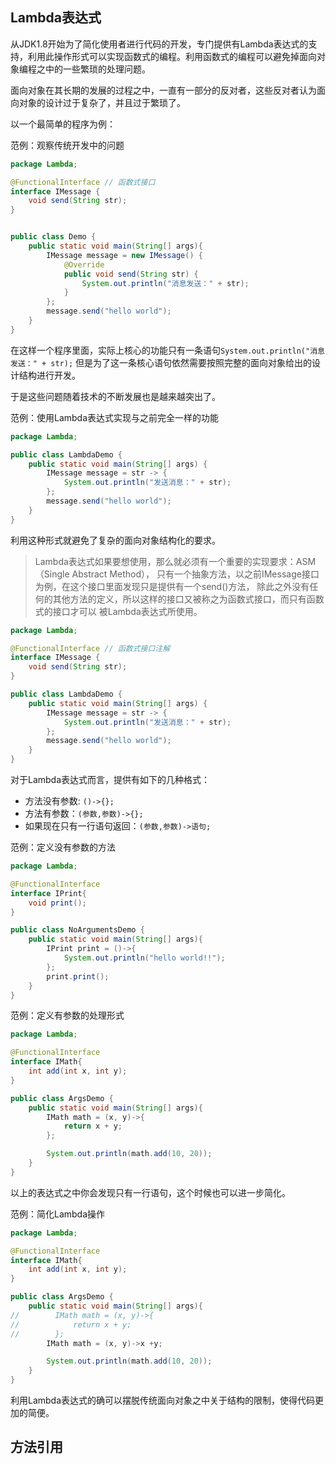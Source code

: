 ## Lambda表达式

从JDK1.8开始为了简化使用者进行代码的开发，专门提供有Lambda表达式的支持，利用此操作形式可以实现函数式的编程。利用函数式的编程可以避免掉面向对象编程之中的一些繁琐的处理问题。

面向对象在其长期的发展的过程之中，一直有一部分的反对者，这些反对者认为面向对象的设计过于复杂了，并且过于繁琐了。

以一个最简单的程序为例：

范例：观察传统开发中的问题

```java
package Lambda;

@FunctionalInterface // 函数式接口
interface IMessage {
    void send(String str);
}


public class Demo {
    public static void main(String[] args){
        IMessage message = new IMessage() {
            @Override
            public void send(String str) {
                System.out.println("消息发送：" + str);
            }
        };
        message.send("hello world");
    }
}
```

在这样一个程序里面，实际上核心的功能只有一条语句`System.out.println("消息发送：" + str);`
但是为了这一条核心语句依然需要按照完整的面向对象给出的设计结构进行开发。

于是这些问题随着技术的不断发展也是越来越突出了。

范例：使用Lambda表达式实现与之前完全一样的功能

```java
package Lambda;

public class LambdaDemo {
    public static void main(String[] args) {
        IMessage message = str -> {
            System.out.println("发送消息：" + str);
        };
        message.send("hello world");
    }
}
```

利用这种形式就避免了复杂的面向对象结构化的要求。

> Lambda表达式如果要想使用，那么就必须有一个重要的实现要求：ASM（Single Abstract Method），
只有一个抽象方法，以之前IMessage接口为例，在这个接口里面发现只是提供有一个send()方法，
除此之外没有任何的其他方法的定义，所以这样的接口又被称之为函数式接口，而只有函数式的接口才可以
被Lambda表达式所使用。

```java
package Lambda;

@FunctionalInterface // 函数式接口注解
interface IMessage {
    void send(String str);
}

public class LambdaDemo {
    public static void main(String[] args) {
        IMessage message = str -> {
            System.out.println("发送消息：" + str);
        };
        message.send("hello world");
    }
}
```

对于Lambda表达式而言，提供有如下的几种格式：

- 方法没有参数: `()->{};`
- 方法有参数：`(参数,参数)->{};`
- 如果现在只有一行语句返回：`(参数,参数)->语句;`

范例：定义没有参数的方法

```java
package Lambda;

@FunctionalInterface
interface IPrint{
    void print();
}

public class NoArgumentsDemo {
    public static void main(String[] args){
        IPrint print = ()->{
            System.out.println("hello world!!");
        };
        print.print();
    }
}
```

范例：定义有参数的处理形式

```java
package Lambda;

@FunctionalInterface
interface IMath{
    int add(int x, int y);
}

public class ArgsDemo {
    public static void main(String[] args){
        IMath math = (x, y)->{
            return x + y;
        };

        System.out.println(math.add(10, 20));
    }
}
```

以上的表达式之中你会发现只有一行语句，这个时候也可以进一步简化。

范例：简化Lambda操作

```java
package Lambda;

@FunctionalInterface
interface IMath{
    int add(int x, int y);
}

public class ArgsDemo {
    public static void main(String[] args){
//        IMath math = (x, y)->{
//            return x + y;
//        };
        IMath math = (x, y)->x +y;

        System.out.println(math.add(10, 20));
    }
}
```
利用Lambda表达式的确可以摆脱传统面向对象之中关于结构的限制，使得代码更加的简便。


## 方法引用